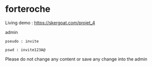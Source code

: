 # forteroche
Living demo : https://skergoat.com/projet_4

admin 

    pseudo : invite
  
    pswd : invite123A@
    
Please do not change any content or save any change into the admin   
